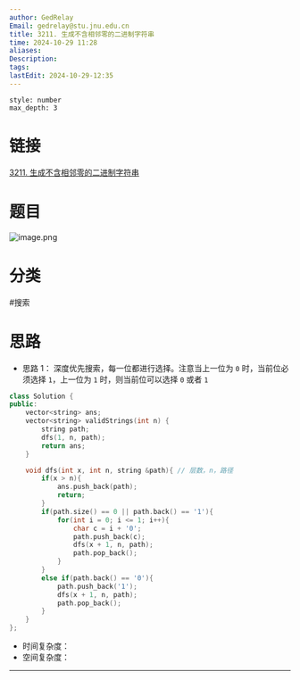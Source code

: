 ```yaml
---
author: GedRelay
Email: gedrelay@stu.jnu.edu.cn
title: 3211. 生成不含相邻零的二进制字符串
time: 2024-10-29 11:28
aliases: 
Description: 
tags: 
lastEdit: 2024-10-29-12:35
---
```


```toc
style: number
max_depth: 3
```

# 链接
[3211. 生成不含相邻零的二进制字符串](https://leetcode.cn/problems/generate-binary-strings-without-adjacent-zeros/) 

# 题目
![image.png](https://ged-pic-bed.oss-cn-guangzhou.aliyuncs.com/img/202410291128423.png)


# 分类
#搜索 

# 思路
- 思路 1：
深度优先搜索，每一位都进行选择。注意当上一位为 `0` 时，当前位必须选择 `1`，上一位为 `1` 时，则当前位可以选择 `0` 或者 `1` 


```cpp
class Solution {
public:
    vector<string> ans;
    vector<string> validStrings(int n) {
        string path;
        dfs(1, n, path);
        return ans;
    }

    void dfs(int x, int n, string &path){ // 层数，n，路径
        if(x > n){
            ans.push_back(path);
            return;
        }
        if(path.size() == 0 || path.back() == '1'){
            for(int i = 0; i <= 1; i++){
                char c = i + '0';
                path.push_back(c);
                dfs(x + 1, n, path);
                path.pop_back();
            }
        }
        else if(path.back() == '0'){
            path.push_back('1');
            dfs(x + 1, n, path);
            path.pop_back();
        }
    }
};
```


- 时间复杂度：
- 空间复杂度：


---

